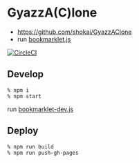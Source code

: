# GyazzA(C)lone

- https://github.com/shokai/GyazzAClone
- run [bookmarklet.js](https://shokai.github.io/GyazzAClone/bookmarklet.js)

[![CircleCI](https://circleci.com/gh/shokai/GyazzAClone.svg?style=svg)](https://circleci.com/gh/shokai/GyazzAClone)


## Develop

    % npm i
    % npm start

run [bookmarklet-dev.js](https://shokai.github.io/GyazzAClone/bookmarklet-dev.js)

## Deploy

    % npm run build
    % npm run push-gh-pages
